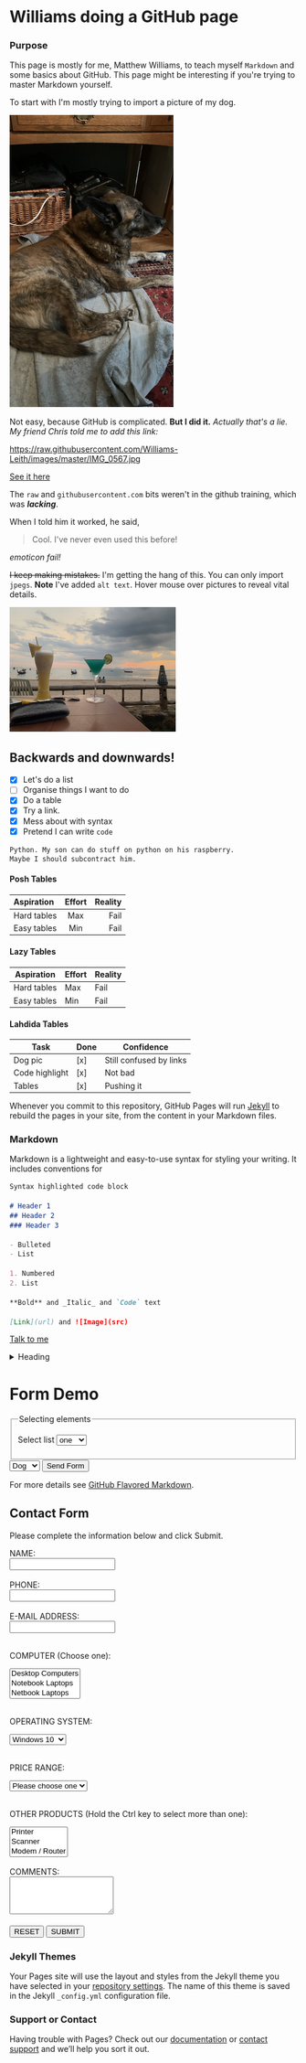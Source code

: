 # **Williams doing a GitHub page**

### Purpose
This page is mostly for me, Matthew Williams, to teach myself `Markdown` and some basics about GitHub.
This page might be interesting if you're trying to master Markdown yourself. 

To start with I'm mostly trying to import a picture of my dog. 

![Branston](https://raw.githubusercontent.com/Williams-Leith/images/master/IMG_0567.jpg "Branston") 

Not easy, because GitHub is complicated. **But I did it.** *Actually that's a lie. My friend Chris told me to add this link:*

<https://raw.githubusercontent.com/Williams-Leith/images/master/IMG_0567.jpg>

[See it here](https://raw.githubusercontent.com/Williams-Leith/images/master/IMG_0567.jpg)

The `raw` and `githubusercontent.com` bits weren't in the github training, which was **_lacking_**. 

When I told him it worked, he said,
> Cool. I've never even used this before!

_emoticon fail!_

~~I keep making mistakes.~~ I'm getting the hang of this. You can only import `jpegs`. **Note** I've added `alt text`. Hover mouse over pictures to reveal vital details.

![Take me back](https://raw.githubusercontent.com/Williams-Leith/images/master/IMG_takemeback.jpg "Take me back!")

## **Backwards and downwards!**

- [x] Let's do a list
- [ ] Organise things I want to do
- [x] Do a table
- [x] Try a link.
- [x] Mess about with syntax
- [x] Pretend I can write `code`

``` 
Python. My son can do stuff on python on his raspberry. 
Maybe I should subcontract him. 
```

#### Posh Tables

|Aspiration   | Effort | Reality |
|:----------- |:------:| -------:|
|Hard tables  | Max    | Fail    |
|Easy tables  | Min    | Fail    |

#### Lazy Tables

Aspiration | Effort | Reality |
--- | --- | --- 
Hard tables | Max | Fail
Easy tables | Min | Fail


#### Lahdida Tables

Task | Done | Confidence |
--- | --- | --- 
Dog pic | [x] | Still confused by links
Code highlight | [x]| Not bad
Tables | [x]| Pushing it

Whenever you commit to this repository, GitHub Pages will run [Jekyll](https://jekyllrb.com/) to rebuild the pages in your site, from the content in your Markdown files.

### Markdown

Markdown is a lightweight and easy-to-use syntax for styling your writing. It includes conventions for

```markdown
Syntax highlighted code block

# Header 1
## Header 2
### Header 3

- Bulleted
- List

1. Numbered
2. List

**Bold** and _Italic_ and `Code` text

[Link](url) and ![Image](src)
```

[Talk to me](../email.html)

<details>
<summary>Heading</summary>

+ markdown list 1
    + nested list 1
    + nested list 2
+ markdown list 2

</details>


 
   <html lang = "en">
     <head>
       <meta charset = "UTF-8" />
     </head>
     <body>
       <h1>Form Demo</h1>
       <form>
          <fieldset>
             <legend>Selecting elements</legend>
             <p>
                <label>Select list</label>
                <select id = "myList">
                  <option value = "1">one</option>
                  <option value = "2">two</option>
                  <option value = "3">three</option>
                  <option value = "4">four</option>
                </select>
             </p>
          </fieldset>
       </form>
     </body>
   </html>
   
   <html>
<head>
<title>Test page</title>
</head>
<body>

  <form method="POST">
    <select name="drop_menu">
      <option value="dog">Dog</option>
      <option value="cat">Cat</option>
      <option value="duck">Duck</option>
    </select>
    <input type="submit" value="Send Form" />
  </form>
</body>
</html>

For more details see [GitHub Flavored Markdown](https://guides.github.com/features/mastering-markdown/).

<div id="sample">
<h2>Contact Form</h2>
<p>Please complete the information below and click Submit.</p>
<form id="my-form" action="/cgi-bin/umbrella.pl" method="post">
<div id="align">
<input type="hidden" name="required" value="name,phone,email" />
<input type="hidden" name="title" value="Thank you for contacting Keynote Support" />
<input type="hidden" name="return_link_url" value="
https://www.keynotesupport.com/index.shtml" />
<input type="hidden" name="return_link_title" value="Go to the Homepage" />
<label for="name">NAME:</label><br />
<span><input type="text" name="name" id="name" class="data-entry" /></span><br /><br />
<label for="phone">PHONE:</label><br />
<span><input type="tel" name="phone" id="phone" class="data-entry" /></span><br /><br />
<label for="email">E-MAIL ADDRESS:</label><br />
<span><input type="email" name="email" id="email" class="data-entry" /></span><br /><br />
<p>COMPUTER (Choose one):</p>
<select name="product1" size="3">
<option value="desktop">Desktop Computers</option>
<option value="notebook">Notebook Laptops</option>
<option value="netbook">Netbook Laptops</option>
</select><br /><br />
<p>OPERATING SYSTEM:</p>
<select name="os">
<option value="Windows-7">Windows 7</option>
<option value="Windows-8.1">Windows 8.1</option>
<option selected="selected" value="Windows-10">Windows 10</option>
</select><br /><br />
<p>PRICE RANGE:</p>
<select name="price">
<option value=" ">Please choose one</option>
<option>$300 to $999</option>
<option>$1000 to $1999</option>
<option>$2000 or more</option>
</select><br /><br />
<p>OTHER PRODUCTS (Hold the Ctrl key to select more than one):</p>
<select multiple="multiple" name="product2" size="3">
<option value="printer">Printer</option>
<option value="scanner">Scanner</option>
<option value="router">Modem / Router</option>
</select><br /><br />
<label for="comments2">COMMENTS:</label><br />
<span><textarea name="comments" id="comments2" rows="4" cols="20"></textarea></span><br /><br />
<span><input type="reset" class="button" value="RESET" />
<input type="button" class="button" value="SUBMIT" onclick="window.alert ('This is a sample form only');" /></span><br />
</div><!--end div align-->
</form>
</div><!--end div sample-->

### Jekyll Themes

Your Pages site will use the layout and styles from the Jekyll theme you have selected in your [repository settings](https://github.com/Williams-Leith/Williams-Leith.github.io/settings). The name of this theme is saved in the Jekyll `_config.yml` configuration file.

### Support or Contact

Having trouble with Pages? Check out our [documentation](https://help.github.com/categories/github-pages-basics/) or [contact support](https://github.com/contact) and we’ll help you sort it out.
